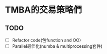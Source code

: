 # TMBA的交易策略們
## TODO
- [ ] Refactor code(包function and OO)
- [ ] Parallel最佳化(numba & multiprocessing套件)
